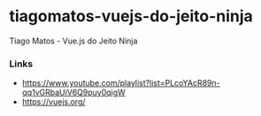 # tiagomatos-vuejs-do-jeito-ninja
Tiago Matos - Vue.js do Jeito Ninja

### Links
* https://www.youtube.com/playlist?list=PLcoYAcR89n-qq1vGRbaUiV6Q9puy0qigW
* https://vuejs.org/
